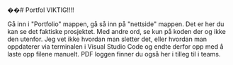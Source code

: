 ��#   P o r t f o l 
 
VIKTIG!!!!

 Gå inn i "Portfolio" mappen, gå så inn på "nettside" mappen. Det er her du kan se det faktiske prosjektet. Med andre ord, se kun på koden der og ikke den utenfor. Jeg vet ikke hvordan man sletter det, eller hvordan man oppdaterer via terminalen i Visual Studio Code og endte derfor opp med å laste opp filene manuelt. PDF loggen finner du også her i tilleg til i teams.

